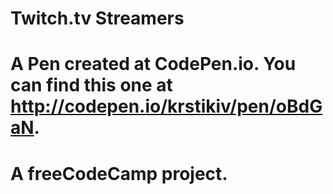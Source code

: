 # Twitch.tv Streamers

# A Pen created at CodePen.io. You can find this one at http://codepen.io/krstikiv/pen/oBdGaN.

# A freeCodeCamp project.